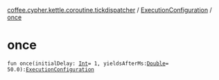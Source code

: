 [coffee.cypher.kettle.coroutine.tickdispatcher](../index.md) / [ExecutionConfiguration](index.md) / [once](./once.md)

# once

`fun once(initialDelay: `[`Int`](https://kotlinlang.org/api/latest/jvm/stdlib/kotlin/-int/index.html)` = 1, yieldsAfterMs: `[`Double`](https://kotlinlang.org/api/latest/jvm/stdlib/kotlin/-double/index.html)` = 50.0): `[`ExecutionConfiguration`](index.md)